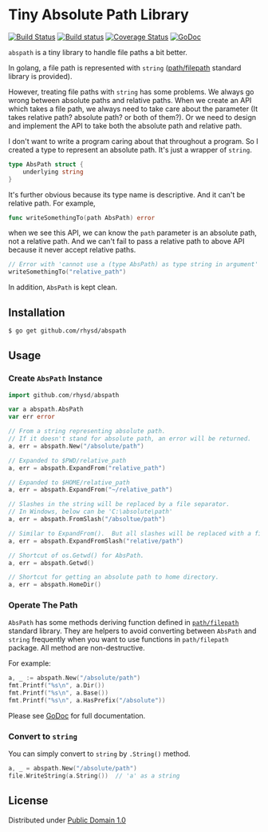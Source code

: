 Tiny Absolute Path Library
==========================
[![Build Status](https://travis-ci.org/rhysd/abspath.svg?branch=master)](https://travis-ci.org/rhysd/abspath)
[![Build status](https://ci.appveyor.com/api/projects/status/usfx6p4xff31sn7e/branch/master?svg=true)](https://ci.appveyor.com/project/rhysd/abspath/branch/master)
[![Coverage Status](https://coveralls.io/repos/github/rhysd/abspath/badge.svg?branch=master)](https://coveralls.io/github/rhysd/abspath?branch=master)
[![GoDoc](https://godoc.org/github.com/rhysd/abspath?status.svg)](https://godoc.org/github.com/rhysd/abspath)

`abspath` is a tiny library to handle file paths a bit better.

In golang, a file path is represented with `string` ([path/filepath]() standard library is provided).

However, treating file paths with `string` has some problems.  We always go wrong between absolute paths and relative paths.
When we create an API which takes a file path, we always need to take care about the parameter (It takes relative path? absolute path? or both of them?).
Or we need to design and implement the API to take both the absolute path and relative path.

I don't want to write a program caring about that throughout a program.  So I created a type to represent an absolute path.  It's just a wrapper of `string`.

```go
type AbsPath struct {
    underlying string
}
```

It's further obvious because its type name is descriptive.  And it can't be relative path. For example,

```go
func writeSomethingTo(path AbsPath) error
```

when we see this API, we can know the `path` parameter is an absolute path, not a relative path.  And we can't fail to pass a relative path to above API because it never accept relative paths.

```go
// Error with 'cannot use a (type AbsPath) as type string in argument'
writeSomethingTo("relative_path")
```

In addition, `AbsPath` is kept clean.

## Installation

```sh
$ go get github.com/rhysd/abspath
```

## Usage

### Create `AbsPath` Instance

```go
import github.com/rhysd/abspath

var a abspath.AbsPath
var err error

// From a string representing absolute path.
// If it doesn't stand for absolute path, an error will be returned.
a, err = abspath.New("/absolute/path")

// Expanded to $PWD/relative_path
a, err = abspath.ExpandFrom("relative_path")

// Expanded to $HOME/relative_path
a, err = abspath.ExpandFrom("~/relative_path")

// Slashes in the string will be replaced by a file separator.
// In Windows, below can be 'C:\absolute\path'
a, err = abspath.FromSlash("/absoltue/path")

// Similar to ExpandFrom().  But all slashes will be replaced with a file sperator.
a, err = abspath.ExpandFromSlash("relative/path")

// Shortcut of os.Getwd() for AbsPath.
a, err = abspath.Getwd()

// Shortcut for getting an absolute path to home directory.
a, err = abspath.HomeDir()
```

### Operate The Path

`AbsPath` has some methods deriving function defined in [`path/filepath`](https://golang.org/pkg/path/filepath) standard library.  They are helpers to avoid converting between `AbsPath` and `string` frequently when you want to use functions in `path/filepath` package. All method are non-destructive.

For example:

```go
a, _ := abspath.New("/absolute/path")
fmt.Printf("%s\n", a.Dir())
fmt.Printf("%s\n", a.Base())
fmt.Printf("%s\n", a.HasPrefix("/absolute"))
```

Please see [GoDoc](https://godoc.org/github.com/rhysd/abspath) for full documentation.

### Convert to `string`

You can simply convert to `string` by `.String()` method.

```go
a, _ = abspath.New("/absolute/path")
file.WriteString(a.String())  // 'a' as a string
```


## License

Distributed under [Public Domain 1.0](https://creativecommons.org/publicdomain/mark/1.0/)
